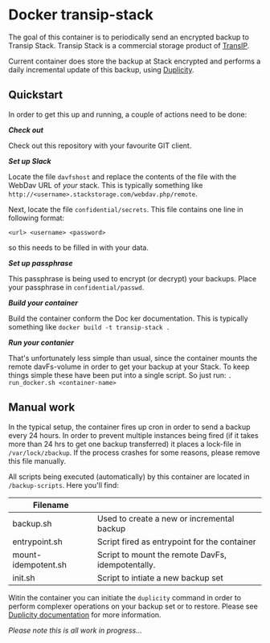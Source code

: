 # Docker transip-stack

The goal of this container is to periodically send an encrypted backup to Transip Stack. Transip Stack is a commercial storage product of [TransIP](http://www.transip.nl).

Current container does store the backup at Stack encrypted and performs a daily incremental update of this backup, using [Duplicity](http://duplicity.nongnu.org/).

## Quickstart
In order to get this up and running, a couple of actions need to be done:

***Check out***

Check out this repository with your favourite GIT client.

***Set up Slack***

Locate the file `davfshost` and replace the contents of the file with the WebDav URL of *your* stack. This is typically something like `http://<username>.stackstorage.com/webdav.php/remote`.

Next, locate the file `confidential/secrets`. This file contains one line in following format:
```
<url> <username> <password>
```

so this needs to be filled in with your data.

***Set up passphrase***

This passphrase is being used to encrypt (or decrypt) your backups. Place your passphrase in `confidential/passwd`.

***Build your container***

Build the container conform the Doc ker documentation. This is typically something like `docker build -t transip-stack .`

***Run your contanier***

That's unfortunately less simple than usual, since the container mounts the remote davFs-volume in order to get your backup at your Stack. To keep things simple these have been put into a single script. So just run: `. run_docker.sh <container-name>`

## Manual work

In the typical setup, the container fires up cron in order to send a backup every 24 hours. In order to prevent multiple instances being fired (if it takes more than 24 hrs to get one backup transferred) it places a lock-file in `/var/lock/zbackup`. If the process crashes for some reasons, please remove this file manually.

All scripts being executed (automatically) by this container are located in `/backup-scripts`. Here you'll find:

| Filename      |              |
| ------------- | ------------- |
| backup.sh     | Used to create a new or incremental backup |
| entrypoint.sh      | Script fired as entrypoint for the container      |
| mount-idempotent.sh | Script to mount the remote DavFs, idempotentally. |
| init.sh | Script to intiate a new backup set       |


Witin the container you can initiate the `duplicity` command in order to perform complexer operations on your backup set or to restore. Please see [Duplicity documentation](http://duplicity.nongnu.org/) for more information.

_Please note this is all work in progress..._

